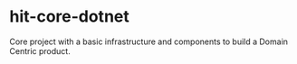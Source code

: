 # hit-core-dotnet
Core project with a basic infrastructure and components to build a Domain Centric product.
